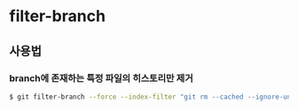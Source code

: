 # filter-branch

## 사용법
### branch에 존재하는 특정 파일의 히스토리만 제거
  ```bash
  $ git filter-branch --force --index-filter "git rm --cached --ignore-unmatch <경로/fileName>" --prune-empty --tag-name-filter cat -- --all
  ```
